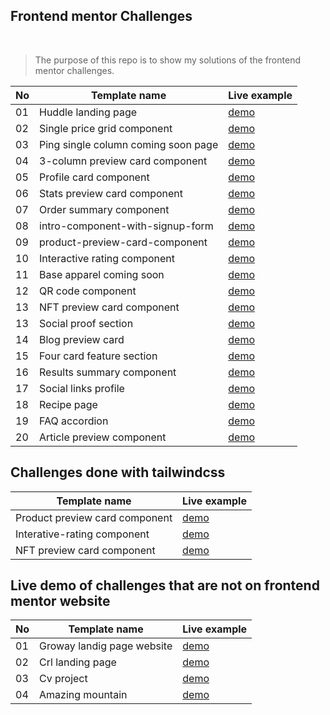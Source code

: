 ## Frontend mentor Challenges

<br/>

> The purpose of this repo is to show my solutions of the frontend mentor challenges.

| No  | Template name                       | Live example                                                       |
| --- | ----------------------------------- | ------------------------------------------------------------------ |
| 01  | Huddle landing page                 | [demo](https://the-huddle-landing-page.netlify.app/)               |
| 02  | Single price grid component         | [demo](https://the-single-price-grid-component-master.netlify.app) |
| 03  | Ping single column coming soon page | [demo](https://the-ping-coming-soon-page.netlify.app)              |
| 04  | 3-column preview card component     | [demo](https://the-three-column-preview-card.netlify.app)          |
| 05  | Profile card component              | [demo](https://the-profile-card-component.netlify.app)             |
| 06  | Stats preview card component        | [demo](https://frontend-mentor-challenges-tawny.vercel.app)        |
| 07  | Order summary component             | [demo](https://the-order-summary-component.netlify.app)            |
| 08  | intro-component-with-signup-form    | [demo](https://the-intro-component-with-signup-form.netlify.app)   |
| 09  | product-preview-card-component      | [demo](https://the-product-preview-card-component.netlify.app/)    |
| 10  | Interactive rating component        | [demo](https://the-interactive-rating-component-main.netlify.app/) |
| 11  | Base apparel coming soon            | [demo](https://the-base-apparel-coming-soon.netlify.app/)          |
| 12  | QR code component                   | [demo](https://the-qr-code-component.netlify.app/)                 |
| 13  | NFT preview card component          | [demo](https://the-nft-preview-card-component.netlify.app/)        |
| 13  | Social proof section                | [demo](https://the-social-proof-section.netlify.app/)              |
| 14  | Blog preview card                   | [demo](https://the-blog-preview-card.netlify.app/)                 |
| 15  | Four card feature section           | [demo](https://the-four-card-feature-section.netlify.app/)         |
| 16  | Results summary component           | [demo](https://the-results-summary-component.netlify.app/)         |
| 17  | Social links profile                | [demo](https://the-social-links-profile.netlify.app/)              |
| 18  | Recipe page                         | [demo](https://the-recipepage.netlify.app/)                        |
| 19  | FAQ accordion                       | [demo](https://the-faq-accordion.netlify.app/)                     |
| 20  | Article preview component           | [demo]()                                                           |

## Challenges done with tailwindcss

| Template name                  | Live example                                           |
| ------------------------------ | ------------------------------------------------------ |
| Product preview card component | [demo](https://tw-product-card-component.netlify.app/) |
| Interative-rating component    | [demo](https://tw-interative-rating.netlify.app/)      |
| NFT preview card component     | [demo]()                                               |

## Live demo of challenges that are not on frontend mentor website

| No  | Template name              | Live example                                      |
| --- | -------------------------- | ------------------------------------------------- |
| 01  | Groway landig page website | [demo](https://groway-analytics.netlify.app)      |
| 02  | Crl landing page           | [demo](https://crl-webpage.netlify.app)           |
| 03  | Cv project                 | [demo](https://the-cv-project.netlify.app/)       |
| 04  | Amazing mountain           | [demo](https://the-amazing-mountain.netlify.app/) |
